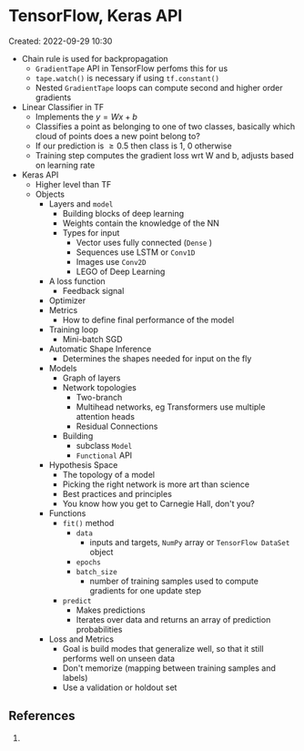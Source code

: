 # TensorFlow, Keras API
Created: 2022-09-29 10:30

* Chain rule is used for backpropagation
	* `GradientTape` API in TensorFlow perfoms this for us
	* `tape.watch()` is necessary if using `tf.constant()` 
	* Nested `GradientTape` loops can compute second and higher order gradients
* Linear Classifier in TF
	* Implements the $y=Wx + b$ 
	* Classifies a point as belonging to one of two classes, basically which cloud of points does a new point belong to?
	* If our prediction is $\geq 0.5$ then class is $1$, $0$ otherwise
	* Training step computes the gradient loss wrt W and b, adjusts based on learning rate
* Keras API
	* Higher level than TF
	* Objects
		* Layers and `model`
			* Building blocks of deep learning
			* Weights contain the knowledge of the NN
			* Types for input
				* Vector uses fully connected (`Dense` )
				* Sequences use LSTM or `Conv1D`
				* Images use `Conv2D` 
				* LEGO of Deep Learning 
		* A loss function
			* Feedback signal
		* Optimizer
		* Metrics
			* How to define final performance of the model
		* Training loop
			* Mini-batch SGD
		* Automatic Shape Inference
			* Determines the shapes needed for input on the fly
		* Models
			* Graph of layers
			* Network topologies
				* Two-branch
				* Multihead networks, eg Transformers use multiple attention heads
				* Residual Connections
			* Building
				* subclass `Model`
				* `Functional` API
		* Hypothesis Space
			* The topology of a model 
			* Picking the right network is more art than science
			* Best practices and principles
			* You know how you get to Carnegie Hall, don't you?
		* Functions
			* `fit()` method 
				* `data` 
					* inputs and targets, `NumPy` array or `TensorFlow DataSet` object
				* `epochs` 
				* `batch_size` 
					* number of training samples used to compute gradients for one update step
			* `predict`
				* Makes predictions
				* Iterates over data and returns an array of prediction probabilities
		* Loss and Metrics
			* Goal is build modes that generalize well, so that it still performs well on unseen data
			* Don't memorize (mapping between training samples and labels)
			* Use a validation or holdout set
## References
1. 